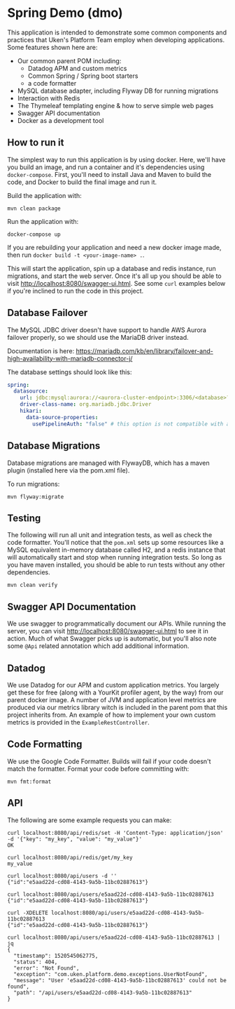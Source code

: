 # Spring Demo (dmo)

This application is intended to demonstrate some common components and practices that Uken's Platform Team employ when developing applications. Some features shown here are:
- Our common parent POM including:
  - Datadog APM and custom metrics
  - Common Spring / Spring boot starters
  - a code formatter
- MySQL database adapter, including Flyway DB for running migrations
- Interaction with Redis
- The Thymeleaf templating engine & how to serve simple web pages
- Swagger API documentation
- Docker as a development tool

## How to run it

The simplest way to run this application is by using docker. Here, we'll have you build an image, and run a container and it's dependencies using `docker-compose`. First, you'll need to install Java and Maven to build the code, and Docker to build the final image and run it.

Build the application with:
```shell
mvn clean package
```

Run the application with:
```shell
docker-compose up
```

If you are rebuilding your application and need a new docker image made, then run `docker build -t <your-image-name> .`.

This will start the application, spin up a database and redis instance, run migrations, and start the web server. Once it's all up you should be able to visit [http://localhost:8080/swagger-ui.html](http://localhost:8080/swagger-ui.html). See some `curl` examples below if you're inclined to run the code in this project.

## Database Failover

The MySQL JDBC driver doesn't have support to handle AWS Aurora failover properly, so we should use the MariaDB driver instead.

Documentation is here: https://mariadb.com/kb/en/library/failover-and-high-availability-with-mariadb-connector-j/

The database settings should look like this:

```yaml
spring:
  datasource:
    url: jdbc:mysql:aurora://<aurora-cluster-endpoint>:3306/<database>?usePipelineAuth=false
    driver-class-name: org.mariadb.jdbc.Driver
    hikari:
      data-source-properties:
        usePipelineAuth: "false" # this option is not compatible with aurora and it's true by default
```

## Database Migrations

Database migrations are managed with FlywayDB, which has a maven plugin (installed here via the pom.xml file).

To run migrations:

```shell
mvn flyway:migrate
```

## Testing

The following will run all unit and integration tests, as well as check the code formatter. You'll notice that the `pom.xml` sets up some resources like a MySQL equivalent in-memory database called H2, and a redis instance that will automatically start and stop when running integration tests. So long as you have maven installed, you should be able to run tests without any other dependencies.

```shell
mvn clean verify
```

## Swagger API Documentation

We use swagger to programmatically document our APIs. While running the server, you can visit [http://localhost:8080/swagger-ui.html](http://localhost:8080/swagger-ui.html) to see it in action. Much of what Swagger picks up is automatic, but you'll also note some `@Api` related annotation which add additional information.

## Datadog

We use Datadog for our APM and custom application metrics. You largely get these for free (along with a YourKit profiler agent, by the way) from our parent docker image. A number of JVM and application level metrics are produced via our metrics library witch is included in the parent pom that this project inherits from. An example of how to implement your own custom metrics is provided in the `ExampleRestController`.

## Code Formatting

We use the Google Code Formatter. Builds will fail if your code doesn't match the formatter. Format your code before committing with:

```shell
mvn fmt:format
```

## API

The following are some example requests you can make:

```shell
curl localhost:8080/api/redis/set -H 'Content-Type: application/json' -d '{"key": "my_key", "value": "my_value"}'
OK
```
```shell
curl localhost:8080/api/redis/get/my_key
my_value
```

```shell
curl localhost:8080/api/users -d ''
{"id":"e5aad22d-cd08-4143-9a5b-11bc02887613"}
```

```shell
curl localhost:8080/api/users/e5aad22d-cd08-4143-9a5b-11bc02887613
{"id":"e5aad22d-cd08-4143-9a5b-11bc02887613"}
```

```shell
curl -XDELETE localhost:8080/api/users/e5aad22d-cd08-4143-9a5b-11bc02887613
{"id":"e5aad22d-cd08-4143-9a5b-11bc02887613"}
```

```shell
curl localhost:8080/api/users/e5aad22d-cd08-4143-9a5b-11bc02887613 | jq
{
  "timestamp": 1520545062775,
  "status": 404,
  "error": "Not Found",
  "exception": "com.uken.platform.demo.exceptions.UserNotFound",
  "message": "User 'e5aad22d-cd08-4143-9a5b-11bc02887613' could not be found",
  "path": "/api/users/e5aad22d-cd08-4143-9a5b-11bc02887613"
}
```
